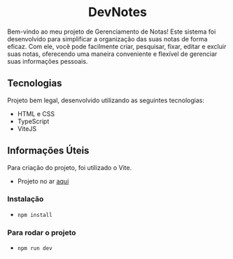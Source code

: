 <h1 align="center">DevNotes</h1>

Bem-vindo ao meu projeto de Gerenciamento de Notas! Este sistema foi desenvolvido para simplificar a organização das suas notas de forma eficaz. Com ele, você pode facilmente criar, pesquisar, fixar, editar e excluir suas notas, oferecendo uma maneira conveniente e flexível de gerenciar suas informações pessoais.

<!-- ![Imagem Preview do Site](public/site-preview.png) -->
## Tecnologias
Projeto bem legal, desenvolvido utilizando as seguintes tecnologias:

- HTML e CSS
- TypeScript
- ViteJS

## Informações Úteis
Para criação do projeto, foi utilizado o Vite.
- Projeto no ar [aqui](https://devnotes-dusky.vercel.app/)

### Instalação
- `npm install`

### Para rodar o projeto
- `npm run dev`
